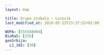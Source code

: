```yaml
---
layout: map

title: Grupa stabala – Lozovik
last_modified_at: 2018-05-23T23:37:52+02:00

WDPA: [555588994]
BioRaS: [255]
geoSrbija:
  L1_182: [30]
---
```

